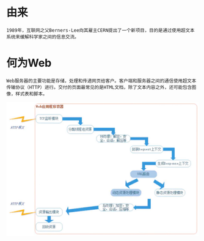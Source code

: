# 由来
```
1989年，互联网之父Berners-Lee向其雇主CERN提出了一个新项目，目的是通过使用超文本系统来缓解科学家之间的信息交流。
```

# 何为Web
```
Web服务器的主要功能是存储，处理和传递网页给客户。客户端和服务器之间的通信使用超文本传输​​协议（HTTP）进行。交付的页面最常见的是HTML文档，除了文本内容之外，还可能包含图像，样式表和脚本。
```

<img src="https://github.com/r2010shadow/Cookbook/blob/master/WEB/img/WEB_1.jpg" width=600 alt="WEB-1">
